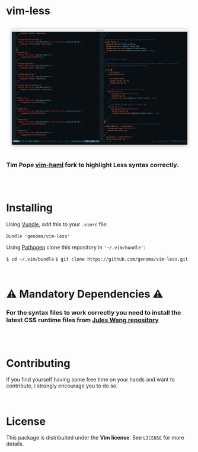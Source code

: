 vim-less
========

![vim-less syntax highlighting](https://raw.githubusercontent.com/genoma/vim-less/master/less.jpeg)

### Tim Pope [vim-haml](http://www.vim.org/scripts/script.php?script_id=1433) fork to highlight Less syntax correctly.

<br><br>

# Installing

Using [Vundle](https://github.com/gmarik/vundle), add this to your `.vimrc` file:

`Bundle 'genoma/vim-less'`

Using [Pathogen](https://github.com/tpope/vim-pathogen) clone this repository in `'~/.vim/bundle'`:

`$ cd ~/.vim/bundle`
`$ git clone https://github.com/genoma/vim-less.git`


<br>

# :warning: Mandatory Dependencies :warning:

### For the syntax files to work correctly you need to install the latest CSS runtime files from [Jules Wang repository](https://github.com/JulesWang/css.vim)

<br><br>

# Contributing

If you find yourself having some free time on your hands and want to contribute, i strongly encourage you to do so.

<br>

# License

This package is distribuited under the **Vim license**.
See `LICENSE` for more details.
